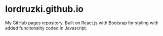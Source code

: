 # lordruzki.github.io
My GitHub pages repository. Built on React.js with Bootsrap for styling with added funcitonality coded in Javascript.
